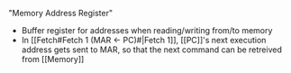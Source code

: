 "Memory Address Register"
* Buffer register for addresses when reading/writing from/to memory
* In [[Fetch#Fetch 1 (MAR <- PC)#|Fetch 1]], [[PC]]'s next execution address gets sent to MAR, so that the next command can be retreived from [[Memory]]
